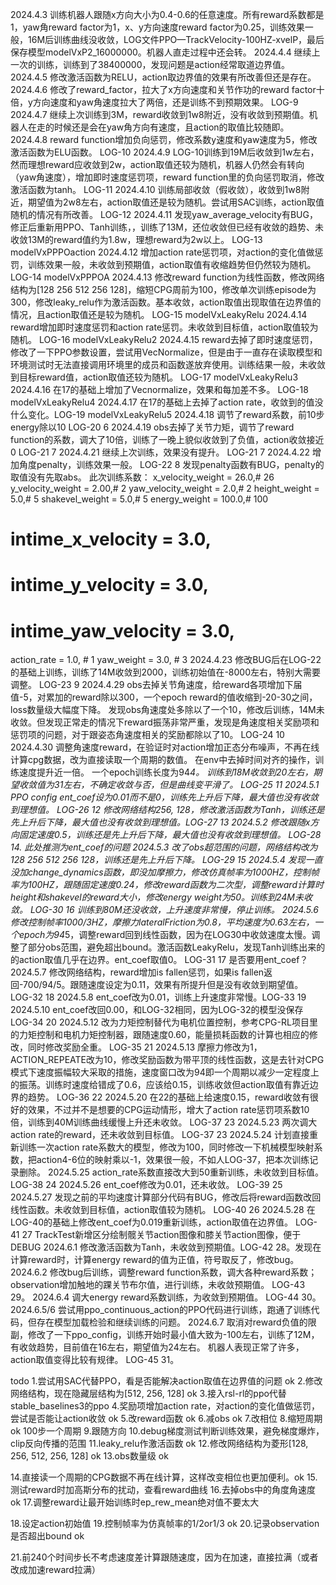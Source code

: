 2024.4.3 训练机器人跟随x方向大小为0.4-0.6的任意速度。所有reward系数都是1，yaw角reward factor为1，x、y方向速度reward factor为0.25，训练效果一般，16M后训练曲线没收敛，LOG文件PPO—TrackVelocity-100HZ-xvelP，最后保存模型modelVxP2_16000000。机器人直走过程中还会转。
2024.4.4 继续上一次的训练，训练到了38400000，发现问题是action经常取道边界值。
2024.4.5 修改激活函数为RELU，action取边界值的效果有所改善但还是存在。
2024.4.6 修改了reward_factor，拉大了x方向速度和关节作功的reward factor十倍，y方向速度和yaw角速度拉大了两倍，还是训练不到预期效果。 LOG-9
2024.4.7 继续上次训练到3M，reward收敛到1w8附近，没有收敛到预期值。机器人在走的时候还是会在yaw角方向有速度，且action的取值比较随即。
2024.4.8 reward function增加负向惩罚，修改系数y速度和yaw速度为5，修改激活函数为ELU函数。 LOG-10
2024.4.9 LOG-10训练到19M后收敛到1w左右，然而理想reward应收敛到2w，action取值还较为随机，机器人仍然会有转向（yaw角速度），增加即时速度惩罚项，reward function里的负向惩罚取消，修改激活函数为tanh。 LOG-11
2024.4.10 训练局部收敛（假收敛），收敛到1w8附近，期望值为2w8左右，action取值还是较为随机。尝试用SAC训练，action取值随机的情况有所改善。 LOG-12
2024.4.11 发现yaw_average_velocity有BUG，修正后重新用PPO、Tanh训练，，训练了13M，还位收敛但已经有收敛的趋势、未收敛13M的reward值约为1.8w，理想reward为2w以上。 LOG-13 modelVxPPPOaction
2024.4.12 增加action rate惩罚项，对action的变化值做惩罚，训练效果一般，未收敛到预期值，action取值有收缩趋势但仍然较为随机。 LOG-14 modelVxPPPOA
2024.4.13 修改reward function为线性函数，修改网络结构为[128 256 512 256 128]，缩短CPG周前为100，修改单次训练episode为300，修改leaky_relu作为激活函数。基本收敛，action取值出现取值在边界值的情况，且action取值还是较为随机。 LOG-15 modelVxLeakyRelu
2024.4.14 reward增加即时速度惩罚和action rate惩罚。未收敛到目标值，action取值较为随机。 LOG-16 modelVxLeakyRelu2
2024.4.15 reward去掉了即时速度惩罚，修改了一下PPO参数设置，尝试用VecNormalize，但是由于一直存在读取模型和环境测试时无法直接调用环境里的成员和函数遂放弃使用。训练结果一般，未收敛到目标reward值，action取值还较为随机。 LOG-17 modelVxLeakyRelu3
2024.4.16 在17的基础上增加了Vecnormalize，效果和每加差不多。 LOG-18 modelVxLeakyRelu4
2024.4.17 在17的基础上去掉了action rate，收敛到的值没什么变化。LOG-19 modelVxLeakyRelu5
2024.4.18 调节了reward系数，前10步energy除以10 LOG-20 6
2024.4.19 obs去掉了关节力矩，调节了reward function的系数，调大了10倍，训练了一晚上貌似收敛到了负值，action收敛接近0 LOG-21 7
2024.4.21 继续上次训练，效果没有提升。 LOG-21 7
2024.4.22 增加角度penalty，训练效果一般。 LOG-22 8 发现penalty函数有BUG，penalty的取值没有先取abs。
此次训练系数：
x_velocity_weight = 26.0,# 26
y_velocity_weight = 2.00,# 2
yaw_velocity_weight = 2.0,# 2
height_weight = 5.0,# 5
shakevel_weight = 5.0,# 5
energy_weight = 100.0,# 100
#  intime_x_velocity = 3.0,
#  intime_y_velocity = 3.0,
#  intime_yaw_velocity = 3.0,
action_rate = 1.0, # 1
yaw_weight = 3.0, # 3
2024.4.23 修改BUG后在LOG-22的基础上训练，训练了14M收敛到2000，训练初始值在-8000左右，特别大需要调整。 LOG-23 9
2024.4.29 obs去掉关节角速度，给reward各项增加下届值-5，对累加的reward除以300，一个epoch reward的值收缩到-20-30之间，loss数量级大幅度下降。 发现obs角速度处多除以了一个10，修改后训练，14M未收敛。但发现正常走的情况下reward振荡非常严重，发现是角速度相关奖励项和惩罚项的问题，对于跟姿态角速度相关的奖励都除以了10。 LOG-24 10
2024.4.30 调整角速度reward，在验证时对action增加正态分布噪声，不再在线计算cpg数据，改为直接读取一个周期的数值。 在env中去掉时间对齐的操作，训练速度提升近一倍。 一个epoch训练长度为94*4。 训练到18M收敛到20左右，期望收敛值为31左右，不确定收敛与否，但是曲线变平滑了。 LOG-25 11
2024.5.1 PPO config ent_coef设为0.01而不是0，训练先上升后下降，最大值也没有收敛到理想值。 LOG-26 12 
修改网络结构256, 128，修改激活函数为Tanh，训练还是先上升后下降，最大值也没有收敛到理想值。LOG-27 13
2024.5.2 修改跟随x方向固定速度0.5，训练还是先上升后下降，最大值也没有收敛到理想值。 LOG-28 14. 此处推测为ent_coef的问题
2024.5.3 改了obs超范围的问题，网络结构改为128 256 512 256 128，训练还是先上升后下降。 LOG-29 15
2024.5.4 发现一直没加change_dynamics函数，即没加摩擦力，修改仿真帧率为1000HZ，控制帧率为100HZ，跟随固定速度0.24，修改reward函数为二次型，调整reward计算时height和shakevel的reward大小，修改energy weight为50。训练到24M未收敛。 LOG-30 16 训练到80M还没收敛，上升速度非常慢，停止训练。
2024.5.6 修改控制帧率1000/3HZ，摩擦力lateralFriction为0.8，平均速度为0.63左右，一个epoch为94*5，调整reward回到线性函数，因为在LOG30中收敛速度太慢。调整了部分obs范围，避免超出bound。激活函数LeakyRelu，发现Tanh训练出来的的action取值几乎在边界。ent_coef取值0。
LOG-31 17
是否要用ent_coef？
2024.5.7 修改网络结构，reward增加is fallen惩罚，如果is fallen返回-700/94/5。跟随速度设定为0.11，效果有所提升但是没有收敛到期望值。 LOG-32 18
2024.5.8 ent_coef改为0.01，训练上升速度非常慢。LOG-33 19
2024.5.10 ent_coef改回0.00，和LOG-32相同，因为LOG-32的模型没保存 LOG-34 20
2024.5.12 改为力矩控制替代为电机位置控制，参考CPG-RL项目里的力矩控制和电机力矩控制器，跟随速度0.60，能量损耗函数的计算也相应的修改，同时修改奖励全重。 LOG-35 21
2024.5.13 摩擦力修改为1，ACTION_REPEATE改为10，修改奖励函数为带平顶的线性函数，这是去针对CPG模式下速度振幅较大采取的措施，速度窗口改为94即一个周期以减少一定程度上的振荡。训练时速度给错成了0.6，应该给0.15，训练收敛但action取值有靠近边界的趋势。 LOG-36 22
2024.5.20 在22的基础上给速度0.15，reward收敛有很好的效果，不过并不是想要的CPG运动情形，增大了action rate惩罚项系数10倍，训练到40M训练曲线缓慢上升还未收敛。 LOG-37 23
2024.5.23 两次调大action rate的reward，还未收敛到目标值。 LOG-37 23
2024.5.24 计划直接重新训练一次action rate系数大的模型，修改为100，同时修改一下机械模型映射系数，把action4-6位的映射乘以-1，效果很一般，不如人LOG-37，把本次训练记录删除。
2024.5.25 action_rate系数直接改大到50重新训练，未收敛到目标值。 LOG-38 24
2024.5.26 ent_coef修改为0.01，还未收敛。 LOG-39 25
2024.5.27 发现之前的平均速度计算部分代码有BUG，修改后将reward函数改回线性函数。未收敛到目标值，action取值较为随机。  LOG-40 26
2024.5.28 在LOG-40的基础上修改ent_coef为0.019重新训练，action取值在边界值。 LOG-41 27 TrackTest新增区分绘制髋关节action图像和膝关节action图像，便于DEBUG
2024.6.1 修改激活函数为Tanh，未收敛到预期值。LOG-42 28。发现在计算reward时，计算energy reward的值为正值，符号取反了，修改bug。
2024.6.2 修改bug后训练，调整reward function系数，调大各种reward系数；observation增加触地的踝关节布尔值，进行训练，未收敛预期值。 LOG-43 29。
2024.6.4 调大energy reward系数训练，为收敛到预期值。 LOG-44 30。
2024.6.5/6 尝试用ppo_continuous_action的PPO代码进行训练，跑通了训练代码，但存在模型加载检验和继续训练的问题。
2024.6.7 取消对reward负值的限副，修改了一下ppo_config，训练开始时最小值大致为-100左右，训练了12M，有收敛趋势，目前值在16左右，期望值为24左右。 机器人表现正常了许多，action取值变得比较有规律。 LOG-45 31。

todo
1.尝试用SAC代替PPO，看是否能解决action取值在边界值的问题 ok
2.修改网络结构，现在隐藏层结构为[512, 256, 128] ok
3.接入rsl-rl的ppo代替stable_baselines3的ppo
4.奖励项增加action rate，对action的变化值做惩罚，尝试是否能让action收敛 ok
5.改reward函数 ok
6.减obs ok
7.改相位 
8.缩短周期 ok 100步一个周期
9.跟随方向 
10.debug梯度测试判断训练效果，避免梯度爆炸，clip反向传播的范围
11.leaky_relu作激活函数 ok
12.修改网络结构为菱形[128, 256, 512, 256, 128] ok
13.obs数量级 ok

14.直接读一个周期的CPG数据不再在线计算，这样改变相位也更加便利。ok
15.测试reward时加高斯分布的扰动，查看reward曲线 
16.去掉obs中的角度角速度 ok
17.调整reward让最开始训练时ep_rew_mean绝对值不要太大

18.设定action初始值
19.控制帧率为仿真帧率的1/2or1/3 ok 
20.记录observation是否超出bound ok

21.前240个时间步长不考虑速度差计算跟随速度，因为在加速，直接拉满（或者改成加速reward拉满）
